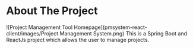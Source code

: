 # About The Project
![Project Management Tool Homepage](pmsystem-react-client/images/Project Management System.png)
This is a Spring Boot and ReactJs project which allows the user to manage projects. 
